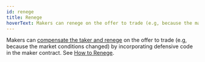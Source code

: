 ```yaml
---
id: renege
title: Renege
hoverText: Makers can renege on the offer to trade (e.g, because the market conditions changed) by incorporating defensive code in the maker contract.
---
```


Makers can [compensate the taker and renege](../contracts/explanations/taker-compensation.md) on the offer to trade (e.g, because the market conditions changed) by incorporating defensive code in the maker contract. See [How to Renege](../strat-lib/how-to-guides/howToRenege.md).
